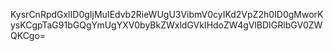 KysrCnRpdGxlID0gIjMuIEdvb2RieWUgU3VibmV0cyIKd2VpZ2h0ID0gMworKysKCgpTaG91bGQgYmUgYXV0byBkZWxldGVkIHdoZW4gVlBDIGRlbGV0ZWQKCgo=